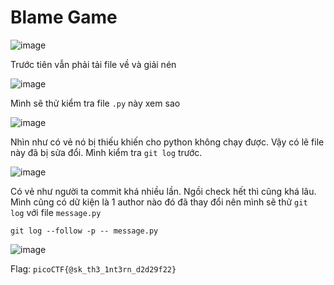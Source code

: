 # Blame Game

![image](https://github.com/wdchocopie/CTF-learning/assets/81132394/6e6f13ff-ad17-404c-94e7-adbb13adf8b1)

Trước tiên vẫn phải tải file về và giải nén

![image](https://github.com/wdchocopie/CTF-learning/assets/81132394/cce84325-15c4-4159-a2d5-ca7f7c5fbd6f)

Mình sẽ thử kiểm tra file `.py` này xem sao

![image](https://github.com/wdchocopie/CTF-learning/assets/81132394/da91f4de-17dc-4e57-9645-4154d4dd4615)

Nhìn như có vẻ nó bị thiếu khiến cho python không chạy được. Vậy có lẽ file này đã bị sửa đổi. Mình kiểm tra `git log` trước.

![image](https://github.com/wdchocopie/CTF-learning/assets/81132394/80e35296-b13d-4455-909e-61e4cd9ae598)

Có vẻ như người ta commit khá nhiều lần. Ngồi check hết thì cũng khá lâu. Mình cũng có dữ kiện là 1 author nào đó đã thay đổi nên mình sẽ thử `git log` với file `message.py`

`git log --follow -p -- message.py`

![image](https://github.com/wdchocopie/CTF-learning/assets/81132394/b7db42b6-fc0b-40bb-9058-c0670690ef78)


Flag: `picoCTF{@sk_th3_1nt3rn_d2d29f22}`
